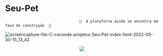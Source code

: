 # Seu-Pet
                                      🚧  A plataforna ainda se encontra em fase de construção  🚧
![screencapture-file-C-vscoode-projetos-Seu-Pet-index-html-2022-05-30-15_13_42](https://user-images.githubusercontent.com/86318311/171044999-5bc6cf2e-315e-4057-af60-54ecdffd0f1e.png)



<p align="center">
<img src="http://img.shields.io/static/v1?label=STATUS&message=EM%20DESENVOLVIMENTO&color=GREEN&style=for-the-badge"/>
</p>
